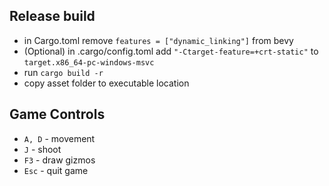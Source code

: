 ## Release build
- in Cargo.toml remove `features = ["dynamic_linking"]` from bevy
- (Optional) in .cargo/config.toml add `"-Ctarget-feature=+crt-static"` to `target.x86_64-pc-windows-msvc`
- run `cargo build -r`
- copy asset folder to executable location

## Game Controls
- `A, D` - movement
- `J` - shoot
- `F3` - draw gizmos
- `Esc` - quit game

